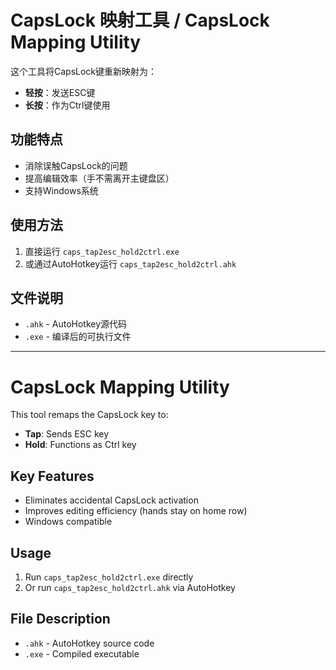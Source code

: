 # CapsLock 映射工具 / CapsLock Mapping Utility

这个工具将CapsLock键重新映射为：
- **轻按**：发送ESC键
- **长按**：作为Ctrl键使用

## 功能特点
- 消除误触CapsLock的问题
- 提高编辑效率（手不需离开主键盘区）
- 支持Windows系统

## 使用方法
1. 直接运行 `caps_tap2esc_hold2ctrl.exe`
2. 或通过AutoHotkey运行 `caps_tap2esc_hold2ctrl.ahk`

## 文件说明
- `.ahk` - AutoHotkey源代码
- `.exe` - 编译后的可执行文件

---

# CapsLock Mapping Utility

This tool remaps the CapsLock key to:
- **Tap**: Sends ESC key
- **Hold**: Functions as Ctrl key

## Key Features
- Eliminates accidental CapsLock activation
- Improves editing efficiency (hands stay on home row)
- Windows compatible

## Usage
1. Run `caps_tap2esc_hold2ctrl.exe` directly
2. Or run `caps_tap2esc_hold2ctrl.ahk` via AutoHotkey

## File Description
- `.ahk` - AutoHotkey source code
- `.exe` - Compiled executable